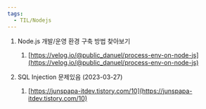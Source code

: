 ```yaml
---
tags:
  - TIL/Nodejs
---
```



1. Node.js 개발/운영 환경 구축 방법 찾아보기
    
    1. [https://velog.io/@public_danuel/process-env-on-node-js](https://velog.io/@public_danuel/process-env-on-node-js)
2. SQL Injection 문제있음 (2023-03-27)
    
    1. [https://junspapa-itdev.tistory.com/10](https://junspapa-itdev.tistory.com/10)